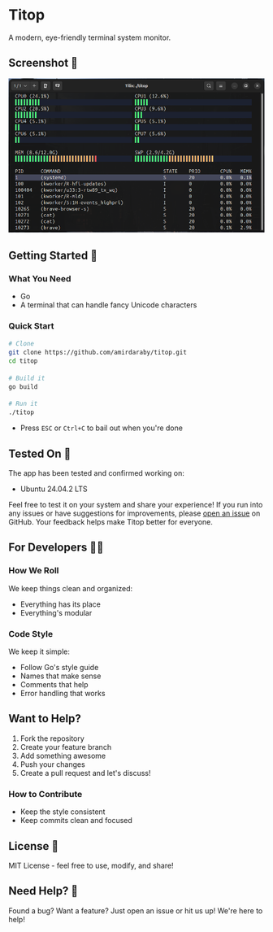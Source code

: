 # Titop 

A modern, eye-friendly terminal system monitor.

## Screenshot 📸

![Titop Screenshot](./assets/screenshot.png)

## Getting Started 🚀

### What You Need

- Go
- A terminal that can handle fancy Unicode characters

### Quick Start

```bash
# Clone
git clone https://github.com/amirdaraby/titop.git
cd titop

# Build it
go build

# Run it
./titop
```

- Press `ESC` or `Ctrl+C` to bail out when you're done

## Tested On 🧪

The app has been tested and confirmed working on:

- Ubuntu 24.04.2 LTS

Feel free to test it on your system and share your experience! If you run into any issues or have suggestions for improvements, please [open an issue](https://github.com/amirdaraby/titop/issues) on GitHub. Your feedback helps make Titop better for everyone.

## For Developers 👩‍💻

### How We Roll

We keep things clean and organized:
- Everything has its place
- Everything's modular

### Code Style

We keep it simple:
- Follow Go's style guide
- Names that make sense
- Comments that help
- Error handling that works

## Want to Help?

1. Fork the repository
2. Create your feature branch
3. Add something awesome
4. Push your changes
5. Create a pull request and let's discuss!

### How to Contribute

- Keep the style consistent
- Keep commits clean and focused

## License 📄

MIT License - feel free to use, modify, and share!

## Need Help? 💬

Found a bug? Want a feature? Just open an issue or hit us up! We're here to help!
